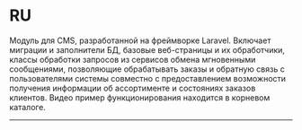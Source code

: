 <p>
<h1> RU </h1>
</p>
<p>
  Модуль для CMS, разработанной на фреймворке Laravel. Включает миграции и заполнители БД, базовые веб-страницы и их обработчики, классы обработки запросов из сервисов обмена мгновенными сообщениями, позволяющие обрабатывать заказы и обратную связь с пользователями системы совместно с предоставлением возможности получения информации об ассортименте и состояниях заказов клиентов.
    Видео пример функционирования находится в корневом каталоге.
</p>
<hr>

